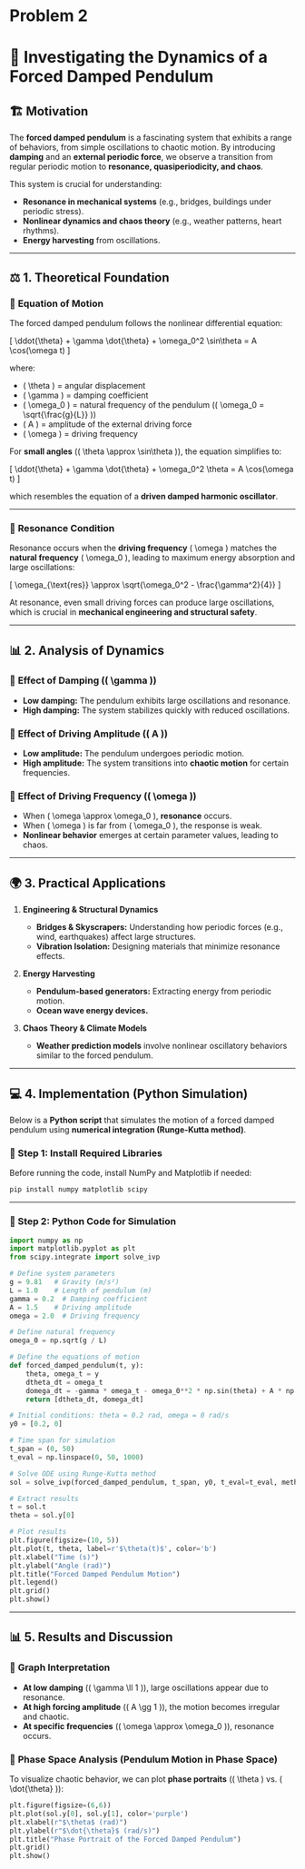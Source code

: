 # Problem 2
# 📌 **Investigating the Dynamics of a Forced Damped Pendulum**  

## 🏗 **Motivation**  

The **forced damped pendulum** is a fascinating system that exhibits a range of behaviors, from simple oscillations to chaotic motion. By introducing **damping** and an **external periodic force**, we observe a transition from regular periodic motion to **resonance, quasiperiodicity, and chaos**.  

This system is crucial for understanding:  
- **Resonance in mechanical systems** (e.g., bridges, buildings under periodic stress).  
- **Nonlinear dynamics and chaos theory** (e.g., weather patterns, heart rhythms).  
- **Energy harvesting** from oscillations.  

---

## ⚖ **1. Theoretical Foundation**  

### 📜 **Equation of Motion**  

The forced damped pendulum follows the nonlinear differential equation:

\[
\ddot{\theta} + \gamma \dot{\theta} + \omega_0^2 \sin\theta = A \cos(\omega t)
\]

where:  
- \( \theta \) = angular displacement  
- \( \gamma \) = damping coefficient  
- \( \omega_0 \) = natural frequency of the pendulum (\( \omega_0 = \sqrt{\frac{g}{L}} \))  
- \( A \) = amplitude of the external driving force  
- \( \omega \) = driving frequency  

For **small angles** (\( \theta \approx \sin\theta \)), the equation simplifies to:  

\[
\ddot{\theta} + \gamma \dot{\theta} + \omega_0^2 \theta = A \cos(\omega t)
\]

which resembles the equation of a **driven damped harmonic oscillator**.  

---

### 📌 **Resonance Condition**  

Resonance occurs when the **driving frequency** \( \omega \) matches the **natural frequency** \( \omega_0 \), leading to maximum energy absorption and large oscillations:

\[
\omega_{\text{res}} \approx \sqrt{\omega_0^2 - \frac{\gamma^2}{4}}
\]

At resonance, even small driving forces can produce large oscillations, which is crucial in **mechanical engineering and structural safety**.

---

## 📊 **2. Analysis of Dynamics**  

### 🔹 **Effect of Damping (\( \gamma \))**
- **Low damping:** The pendulum exhibits large oscillations and resonance.  
- **High damping:** The system stabilizes quickly with reduced oscillations.  

### 🔹 **Effect of Driving Amplitude (\( A \))**
- **Low amplitude:** The pendulum undergoes periodic motion.  
- **High amplitude:** The system transitions into **chaotic motion** for certain frequencies.  

### 🔹 **Effect of Driving Frequency (\( \omega \))**
- When \( \omega \approx \omega_0 \), **resonance** occurs.  
- When \( \omega \) is far from \( \omega_0 \), the response is weak.  
- **Nonlinear behavior** emerges at certain parameter values, leading to chaos.  

---

## 🌍 **3. Practical Applications**  

1. **Engineering & Structural Dynamics**  
   - **Bridges & Skyscrapers:** Understanding how periodic forces (e.g., wind, earthquakes) affect large structures.  
   - **Vibration Isolation:** Designing materials that minimize resonance effects.  

2. **Energy Harvesting**  
   - **Pendulum-based generators:** Extracting energy from periodic motion.  
   - **Ocean wave energy devices.**  

3. **Chaos Theory & Climate Models**  
   - **Weather prediction models** involve nonlinear oscillatory behaviors similar to the forced pendulum.  

---

## 💻 **4. Implementation (Python Simulation)**  

Below is a **Python script** that simulates the motion of a forced damped pendulum using **numerical integration (Runge-Kutta method)**.

### **📌 Step 1: Install Required Libraries**  

Before running the code, install NumPy and Matplotlib if needed:

```bash
pip install numpy matplotlib scipy
```

---

### **📌 Step 2: Python Code for Simulation**  

```python
import numpy as np
import matplotlib.pyplot as plt
from scipy.integrate import solve_ivp

# Define system parameters
g = 9.81   # Gravity (m/s²)
L = 1.0    # Length of pendulum (m)
gamma = 0.2  # Damping coefficient
A = 1.5    # Driving amplitude
omega = 2.0  # Driving frequency

# Define natural frequency
omega_0 = np.sqrt(g / L)

# Define the equations of motion
def forced_damped_pendulum(t, y):
    theta, omega_t = y
    dtheta_dt = omega_t
    domega_dt = -gamma * omega_t - omega_0**2 * np.sin(theta) + A * np.cos(omega * t)
    return [dtheta_dt, domega_dt]

# Initial conditions: theta = 0.2 rad, omega = 0 rad/s
y0 = [0.2, 0]

# Time span for simulation
t_span = (0, 50)
t_eval = np.linspace(0, 50, 1000)

# Solve ODE using Runge-Kutta method
sol = solve_ivp(forced_damped_pendulum, t_span, y0, t_eval=t_eval, method='RK45')

# Extract results
t = sol.t
theta = sol.y[0]

# Plot results
plt.figure(figsize=(10, 5))
plt.plot(t, theta, label=r'$\theta(t)$', color='b')
plt.xlabel("Time (s)")
plt.ylabel("Angle (rad)")
plt.title("Forced Damped Pendulum Motion")
plt.legend()
plt.grid()
plt.show()
```

---

## 📊 **5. Results and Discussion**  

### 🔹 **Graph Interpretation**
- **At low damping** (\( \gamma \ll 1 \)), large oscillations appear due to resonance.  
- **At high forcing amplitude** (\( A \gg 1 \)), the motion becomes irregular and chaotic.  
- **At specific frequencies** (\( \omega \approx \omega_0 \)), resonance occurs.  

### 🔹 **Phase Space Analysis (Pendulum Motion in Phase Space)**  

To visualize chaotic behavior, we can plot **phase portraits** (\( \theta \) vs. \( \dot{\theta} \)):

```python
plt.figure(figsize=(6,6))
plt.plot(sol.y[0], sol.y[1], color='purple')
plt.xlabel(r"$\theta$ (rad)")
plt.ylabel(r"$\dot{\theta}$ (rad/s)")
plt.title("Phase Portrait of the Forced Damped Pendulum")
plt.grid()
plt.show()
```

